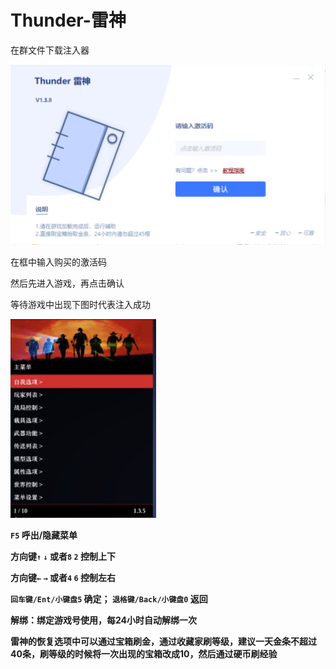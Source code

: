 # Thunder-雷神

在群文件下载注入器

![](<../../.gitbook/assets/image (24).png>)

在框中输入购买的激活码

然后先进入游戏，再点击确认

等待游戏中出现下图时代表注入成功

![](<../../.gitbook/assets/image (29).png>)

**`F5` 呼出/隐藏菜单**

**方向键`↑`  `↓` 或者`8`  `2` 控制上下**

**方向键`←`  `→` 或者`4`  `6` 控制左右**

**`回车键/Ent/小键盘5` 确定； `退格键/Back/小键盘0` 返回**

**解绑：绑定游戏号使用，每24小时自动解绑一次**

**雷神的恢复选项中可以通过宝箱刷金，通过收藏家刷等级，建议一天金条不超过40条，刷等级的时候将一次出现的宝箱改成10，然后通过硬币刷经验**
